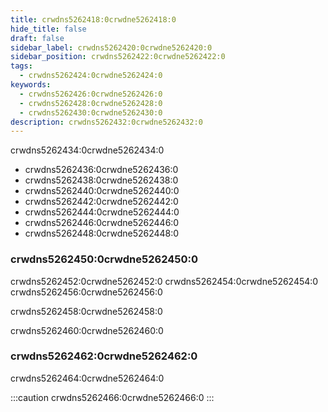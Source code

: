 ```yaml
---
title: crwdns5262418:0crwdne5262418:0
hide_title: false
draft: false
sidebar_label: crwdns5262420:0crwdne5262420:0
sidebar_position: crwdns5262422:0crwdne5262422:0
tags:
  - crwdns5262424:0crwdne5262424:0
keywords:
  - crwdns5262426:0crwdne5262426:0
  - crwdns5262428:0crwdne5262428:0
  - crwdns5262430:0crwdne5262430:0
description: crwdns5262432:0crwdne5262432:0
---
```


crwdns5262434:0crwdne5262434:0

- crwdns5262436:0crwdne5262436:0
- crwdns5262438:0crwdne5262438:0
- crwdns5262440:0crwdne5262440:0
- crwdns5262442:0crwdne5262442:0
- crwdns5262444:0crwdne5262444:0
- crwdns5262446:0crwdne5262446:0
- crwdns5262448:0crwdne5262448:0

### crwdns5262450:0crwdne5262450:0

crwdns5262452:0crwdne5262452:0 crwdns5262454:0crwdne5262454:0 crwdns5262456:0crwdne5262456:0

crwdns5262458:0crwdne5262458:0

crwdns5262460:0crwdne5262460:0

### crwdns5262462:0crwdne5262462:0

crwdns5262464:0crwdne5262464:0

:::caution
crwdns5262466:0crwdne5262466:0
:::
